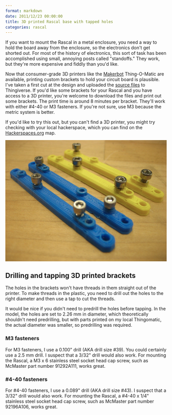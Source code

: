 ```yaml
---
format: markdown
date: 2011/12/23 00:00:00
title: 3D printed Rascal base with tapped holes
categories: rascal
---
```

If you want to mount the Rascal in a metal enclosure, you need a way to hold the board away from the enclosure, so the electronics don't get shorted out. For most of the history of electronics, this sort of task has been accomplished using small, annoying posts called "standoffs." They work, but they're more expensive and fiddly than you'd like.

Now that consumer-grade 3D printers like the [Makerbot][1] Thing-O-Matic are available, printing custom brackets to hold your circuit board is plausible. I've taken a first cut at the design and uploaded the [source files][2] to Thingiverse. If you'd like some brackets for your Rascal and you have access to a 3D printer, you're welcome to download the files and print out some brackets. The print time is around 8 minutes per bracket. They'll work with either #4-40 or M3 fasteners. If you're not sure, use M3 because the metric system is better.

If you'd like to try this out, but you can't find a 3D printer, you might try checking with your local hackerspace, which you can find on the [Hackerspaces.org][3] map.

<img src="/img/3d-printed-rascal-bases.jpg" alt="4 handsome pieces of plastic with small fasteners protruding">

## Drilling and tapping 3D printed brackets ##

The holes in the brackets won't have threads in them straight out of the printer. To make  threads in the plastic, you need to drill out the holes to the right diameter and then use a tap to cut the threads.

It would be nice if you didn't need to predrill the holes before tapping. In the model, the holes are set to 2.26 mm in diameter, which theoretically shouldn't need predrilling, but with parts printed on my local Thingomatic, the actual diameter was smaller, so predrilling was required.

### M3 fasteners ###

For M3 fasteners, I use a 0.100" drill (AKA drill size #39). You could certainly use a 2.5 mm drill. I suspect that a 3/32" drill would also work. For mounting the Rascal, a M3 x 6 stainless steel socket head cap screw, such as McMaster part number 91292A111, works great.

### #4-40 fasteners ###

For #4-40 fasteners, I use a 0.089" drill (AKA drill size #43). I suspect that a 3/32" drill would also work. For mounting the Rascal, a #4-40 x 1/4" stainless steel socket head cap screw, such as McMaster part number 92196A106, works great.

[1]: http://www.makerbot.com/
[2]: http://www.thingiverse.com/thing:14894
[3]: http://hackerspaces.org/wiki/List_of_Hacker_Spaces